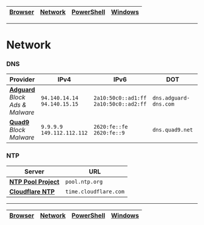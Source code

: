 | [Browser](https://github.com/fahim-ahmed05/dotfiles/blob/main/docs/browser.md) | [Network](https://github.com/fahim-ahmed05/dotfiles/blob/main/docs/network.md) | [PowerShell](https://github.com/fahim-ahmed05/dotfiles/blob/main/docs/powershell.md) | [Windows](https://github.com/fahim-ahmed05/dotfiles/blob/main/docs/windows.md) |
|------|------|------|------|

---

# Network

### DNS

| **Provider** | **IPv4** | **IPv6** | **DOT** | **DOH** |
|------|------|------|------|------|
| **[Adguard](https://adguard-dns.io/en/public-dns.html)** <br> *Block Ads & Malware*  | `94.140.14.14`<br>`94.140.15.15` | `2a10:50c0::ad1:ff`<br>`2a10:50c0::ad2:ff` | `dns.adguard-dns.com` | `https://dns.adguard-dns.com/dns-query` |
| **[Quad9](https://quad9.net/service/service-addresses-and-features/)** <br> *Block Malware* | `9.9.9.9`<br>`149.112.112.112` | `2620:fe::fe`<br>`2620:fe::9` | `dns.quad9.net` | `https://dns.quad9.net/dns-query` |


### NTP

| Server | URL |
|------|------|
| **[NTP Pool Project](http://www.pool.ntp.org)** | `pool.ntp.org` |
| **[Cloudflare NTP](https://www.cloudflare.com/ntp/)** | `time.cloudflare.com` |


---

| [Browser](https://github.com/fahim-ahmed05/dotfiles/blob/main/docs/browser.md) | [Network](https://github.com/fahim-ahmed05/dotfiles/blob/main/docs/network.md) | [PowerShell](https://github.com/fahim-ahmed05/dotfiles/blob/main/docs/powershell.md) | [Windows](https://github.com/fahim-ahmed05/dotfiles/blob/main/docs/windows.md) |
|------|------|------|------|
